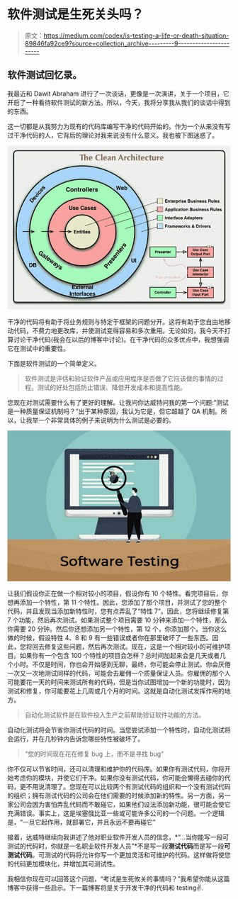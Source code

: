 # 软件测试是生死关头吗？

> 原文：<https://medium.com/codex/is-testing-a-life-or-death-situation-89846fa92ce9?source=collection_archive---------9----------------------->

## 软件测试回忆录。

我最近和 Dawit Abraham 进行了一次谈话，更像是一次演讲，关于一个项目，它开启了一种看待软件测试的新方法。所以，今天，我将分享我从我们的谈话中得到的东西。

这一切都是从我努力为现有的代码库编写干净的代码开始的。作为一个从来没有写过干净代码的人，它背后的理论对我来说没有什么意义。我也被下图迷惑了。

![](img/76080b31c8b1ffed64f29a6d4e392e0b.png)

干净的代码将有助于将业务规则与特定于框架的问题分开。这将有助于您自由地移动代码，不费力地更改库，并使测试变得容易和多次重用。无论如何，我今天不打算讨论干净代码(我会在以后的博客中讨论)。在干净代码的众多优点中，我想强调它在测试中的重要性。

下面是软件测试的一个简单定义。

> 软件测试是评估和验证软件产品或应用程序是否做了它应该做的事情的过程。测试的好处包括防止错误、降低开发成本和提高性能。

您现在对测试需要什么有了更好的理解。让我问你达威特问我的第一个问题:“测试是一种质量保证机制吗？”出于某种原因，我认为它是，但它超越了 QA 机制。所以，让我举一个非常具体的例子来说明为什么测试是必要的。

![](img/052267f9ed606a39286e176a11ee44ac.png)

让我们假设你正在做一个相对较小的项目，假设你有 10 个特性。看完项目后，你想再添加一个特性，第 11 个特性。因此，您添加了那个项目，并测试了您的整个代码，并且发现当添加新特性时，您有点弄乱了“特性 7”。因此，您将继续修复第 7 个功能，然后再次测试。如果测试整个项目需要 10 分钟来添加一个特性，那么你需要 20 分钟。然后你还想添加另一个特性，第 12 个，你添加那个。当你这么做的时候，假设特性 4、8 和 9 有一些错误或者你在那里破坏了一些东西。因此，您将回去修复这些问题，然后再次测试。现在，这是一个相对较小的可维护项目。如果你有一个包含 100 个特性的项目会怎样？总时间加起来会是几天或者几个小时。不仅是时间，你也会开始感到无聊，最终，你可能会停止测试。你会厌倦一次又一次地测试同样的代码，可能会去雇佣一个质量保证人员。你雇佣的那个人可能要花一天的时间来测试所有的代码，但是当你试图增加一个新的功能时，因为测试和修复，你可能要花上几周或几个月的时间。这就是自动化测试发挥作用的地方。

> 自动化测试软件是在软件投入生产之前帮助验证软件功能的方法。

自动化测试将会节省你测试代码的时间。当您尝试添加一个特性时，自动化测试将会运行，并在几秒钟内告诉您哪些特性被破坏了。

> “您的时间现在花在修复 bug 上，而不是寻找 bug”

你不仅可以节省时间，还可以清理和维护你的代码库。如果你有测试代码，你将开始考虑你的模块，并使它们干净。如果你没有测试代码，你可能会懒得去碰你的代码，更不用说清理了。您现在可以比较两个有测试代码的组织和一个没有测试代码的组织；拥有测试代码的公司会在他们需要的时候添加新的特性。另一方面，另一家公司会因为害怕弄乱代码而不敢碰它，如果他们设法添加新功能，很可能会使它充满错误。事实上，这是埃塞俄比亚一些或可能许多公司的一个问题。一个逻辑是，“一旦它起作用，就部署它，并且永远不要再碰它”

接着，达威特继续向我讲述了他对职业软件开发人员的信念，*“…当你能写一段可测试的代码时，你就是一名职业软件开发人员”*不是写一段**测试代码**而是写一段**可测试代码**。可测试的代码将允许你写一个更加灵活和可维护的代码。这样做将使您的代码更加模块化，并增加其可测试性。

我相信你现在可以回答这个问题，“考试是生死攸关的事情吗？”我希望你能从这篇博客中获得一些启示。下一篇博客将是关于开发干净的代码和 testing✌️.